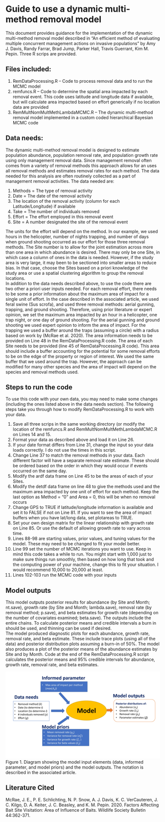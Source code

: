 # Guide to use a dynamic multi-method removal model 

This document provides guidance for the implementation of the dynamic multi-method removal model described in “An efficient method of evaluating multiple concurrent management actions on invasive populations” by Amy J. Davis, Randy Farrar, Brad Jump, Parker Hall, Travis Guerrant, Kim M. Pepin.  Three R scrips are provided. 

## Files included:
1.	RemDataProcessing.R – Code to process removal data and to run the MCMC model
2.	remfuncs.R – Code to determine the spatial area impacted by each removal event. This code uses latitude and longitude data if available, but will calculate area impacted based on effort generically if no location data are provided
3.	RemMultNomMultMethLambdaMCMC.R – The dynamic multi-method removal model implemented in a custom coded hierarchical Bayesian MCMC code

## Data needs:
The dynamic multi-method removal model is designed to estimate population abundance, population removal rate, and population growth rate using only management removal data. Since management removal often comes from a variety of removal methods this approach allows for an uses all removal methods and estimates removal rates for each method. The data needed for this analysis are often routinely collected as a part of management removal activities. The data needed are:
1.	Methods = The type of removal activity
2.	Date = The date of the removal activity
3.	The location of the removal activity (column for each Latitude/Longitude) if available
4.	Take = The number of individuals removed
5.	Effort = The effort employed in this removal event
6.	Site = A number designated the site of the removal event

The units for the effort will depend on the method. In our example, we used hours in the helicopter, number of nights trapping, and number of days when ground shooting occurred as our effort for those three removal methods. The Site number is to allow for the joint estimation across more than one area in which abundance is desired.  There may only be one Site, in which case a column of ones in the data is needed.  However, if the study area is very large, it may been to be sectioned into smaller areas to reduce bias. In that case, choose the Sites based on a priori knowledge of the study area or use a spatial clustering algorithm to group the removal locations.  
In addition to the data needs described above, to use the code there are two other a priori user inputs needed.  For each removal effort, there needs to be some a prior information about the maximum area of impact for a single unit of effort.  In the case described in the associated article, we used feral swine (Sus scrofa), and used three removal methods: aerial gunning, trapping, and ground shooting.  Therefore, using prior literature or expert opinion, we set the maximum area impacted by an hour in a helicopter, one trap night, or one day of ground shooting.  For the aerial gunning and ground shooting we used expert opinion to inform the area of impact.  For the trapping we used a buffer around the traps (assuming a circle) with a radius based on work by (McRae et al. 2020). The area information needs to be provided on Line 48 in the RemDataProcessing.R code.  The area of each Site needs to be provided (line 45 of RemDataProcessing.R code). This area should include a buffer accounting for the potential for some removal efforts to be on the edge of the property or region of interest.  We used the same buffer that we used around the trap.  However, the approach can be modified for many other species and the area of impact will depend on the species and removal methods used. 

## Steps to run the code
To use this code with your own data, you may need to make some changes (including the ones listed above in the data needs section).  The following steps take you through how to modify RemDataProcessing.R to work with your data. 
1.	Save all three scrips in the same working directory (or modify the location of the remfuncs.R and RemMultNomMultMethLambdaMCMC.R on Lines 14 and 15.
2.	Format your data as described above and load it on Line 26. 
3.	If your date format differs from Line 31, change the input so your data loads correctly. I do not use the times in this script. 
4.	Change Line 37 to match the removal methods in your data. Each different factor will have a separate removal rate estimate.  These should be ordered based on the order in which they would occur if events occurred on the same day. 
5.	Modify the ardf data frame on Line 45 to be the areas of each of your Sites.
6.	Modify the detdf data frame on line 48 to give the methods used and the maximum area impacted by one unit of effort for each method.  Keep the last option as Method = “0” and Area = 0, this will be when no removal occurs
7.	Change GPS to TRUE if latitude/longitude information is available and set it to FALSE if not on Line 81. If you want to see the area of impact buffers when you have lat/long data, set plotareas to TRUE.
8.	Set your own design matrix for the linear relationship with growth rate on Line 85.  Or use the default of allowing growth rate to vary across time. 
9.	Lines 88-98 are starting values, prior values, and tuning values for the model.  These may need to be changed to fit your model better.
10.	Line 99 set the number of MCMC iterations you want to use.  Keep in mind this code takes a while to run. You might start with 1,000 just to make sure things run smoothly, then based on how long that took and the computing power of your machine, change this to fit your situation. I would recommend 10,000 to 20,000 at least.  
11.	Lines 102-103 run the MCMC code with your inputs

## Model outputs
This model outputs posterior results for abundance (by Site and Month; nt.save), growth rate (by Site and Month; lambda.save), removal rate (by removal method; p.save), and beta estimates for growth rate (depending on the number of covariates examined; beta.save).  The outputs include the entire chains.  To calculate posterior means and credible intervals a burn in should be used, and thinning can be used if desired.  
The model produced diagnostic plots for each abundance, growth rate, removal rate, and beta estimate.  These include trace plots (using all of the data) and posterior distribution plots assuming a burn-in of 50%. The model also produces a plot of the posterior means of the abundance estimates by Site and by Month. 
Code at the end of the RemDataProcessing.R script calculates the posterior means and 95% credible intervals for abundance, growth rate, removal rate, and beta estimates.  

![alt text](https://github.com/AmyJDavis/Dynamic-multi-method-removal-model/blob/main/ModelFlow.jpg?raw=true)
Figure 1. Diagram showing the model input elements (data, informed parameter, and model priors) and the model outputs.  The notation is described in the associated article. 

## Literature Cited
McRae, J. E., P. E. Schlichting, N. P. Snow, A. J. Davis, K. C. VerCauteren, J. C. Kilgo, D. A. Keiter, J. C. Beasley, and K. M. Pepin. 2020. Factors Affecting Bait Site Visitation: Area of Influence of Baits. Wildlife Society Bulletin 44:362-371.


